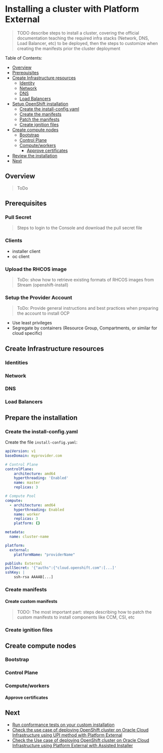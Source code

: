 # Installing a cluster with Platform External

> TODO describe steps to install a cluster, covering the official documentation teaching the required infra stacks (Network, DNS, Load Balancer, etc) to be deployed, then the steps to customize when creating the manifests prior the cluster deployment

Table of Contents:

- [Overview]()
- [Prerequisites]()
- [Create Infrastructure resources]()
    - [Identity]()
    - [Network]()
    - [DNS]()
    - [Load Balancers]()
- [Setup OpenShift installation]()
    - [Create the install-config.yaml]()
    - [Create the manifests]()
    - [Patch the manifests]()
    - [Create ignition files]()
- [Create compute nodes]()
    - [Bootstrap]()
    - [Control Plane]()
    - [Compute/workers]()
        - [Approve certificates]()
- [Review the installation]()
- [Next]()


## Overview

> ToDo

## Prerequisites

### Pull Secret

> Steps to login to the Console and download the pull secret file

### Clients

- installer client
- oc client

### Upload the RHCOS image

> ToDo: show how to retrieve existing formats of RHCOS images from Stream (openshift-install)

### Setup the Provider Account

> ToDo: Provide general instructions and best practices when preparing the account to install OCP

- Use least privileges
- Segregate by containers (Resource Group, Compartments, or similar for cloud specific)

## Create Infrastructure resources

### Identities

### Network

### DNS

### Load Balancers

## Prepare the installation

### Create the install-config.yaml


Create the file `install-config.yaml`:

```yaml
apiVersion: v1
baseDomain: myprovider.com

# Control Plane
controlPlane:
    architecture: amd64
    hyperthreading: 'Enabled'
    name: master
    replicas: 3

# Compute Pool
compute:
  - architecture: amd64
    hyperthreading: Enabled
    name: worker
    replicas: 3
    platform: {}

metadata:
  name: cluster-name

platform:
  external:
    platformName: "providerName"

publish: External
pullSecret: '{"auths":{"cloud.openshift.com":[...]'
sshKey: |
    ssh-rsa AAAAB[...]
```


### Create manifests

#### Create custom manifests

> TODO: The most important part: steps describing how to patch the custom manifests to install components like CCM, CSI, etc

### Create ignition files

## Create compute nodes

### Bootstrap

### Control Plane

### Compute/workers

#### Approve certificates

## Next

- [Run conformance tests on your custom installation](./use-case-test-with-opct.md)
- [Check the use case of deploying OpenShift cluster on Oracle Cloud Infrastructure using UPI method with Platform External](./use-case-oci-upi.md)
- [Check the Use case of deploying OpenShift cluster on Oracle Cloud Infrastructure using Platform External with Assisted Installer](./use-case-oci-assisted.md)